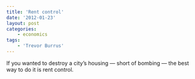 ```yaml
---
title: 'Rent control'
date: '2012-01-23'
layout: post
categories:
    - economics
tags:
    - 'Trevor Burrus'
---
```


If you wanted to destroy a city’s housing — short of bombing — the best way to do it is rent control.